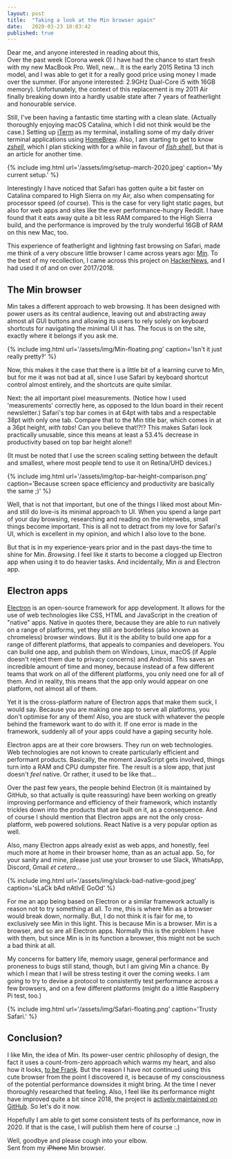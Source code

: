 ```yaml
---
layout: post
title:  "Taking a look at the Min browser again"
date:   2020-03-23 10:03:42
published: true
---
```


Dear me, and anyone interested in reading about this,\
Over the past week (Corona week 0) I have had the chance to start fresh with my new MacBook Pro. Well, new... It is the early 2015 Retina 13 inch model, and I was able to get it for a really good price using money I made over the summer. (For anyone interested: 2.9GHz Dual-Core i5 with 16GB memory). Unfortunately, the context of this replacement is my 2011 Air finally breaking down into a hardly usable state after 7 years of featherlight and honourable service. 

Still, I've been having a fantastic time starting with a clean slate. (Actually thoroughly enjoying macOS Catalina, which I did not think would be the case.) Setting up [iTerm](https://iterm2.com/) as my terminal, installing some of my daily driver terminal applications using [HomeBrew](https://brew.sh/). Also, I am starting to get to know [_zshell_](https://en.wikipedia.org/wiki/Z_shell), which I plan sticking with for a while in favour of [_fish shell_](https://fishshell.com), but that is an article for another time.

{% include img.html url='/assets/img/setup-march-2020.jpeg' caption='My current setup.' %}

Interestingly I have noticed that Safari has gotten quite a bit faster on Catalina compared to High Sierra on my Air, also when compensating for processor speed (of course). This is the case for very light static pages, but also for web apps and sites like the ever performance-hungry Reddit. I have found that it eats away quite a bit less RAM compared to the High Sierra build, and the performance is improved by the truly wonderful 16GB of RAM on this new Mac, too.

This experience of featherlight and lightning fast browsing on Safari, made me think of a very obscure little browser I came across years ago: [Min](https://minbrowser.github.io/). To the best of my recollection, I came across this project on [HackerNews](https://news.ycombinator.com/), and I had used it of and on over 2017/2018. 

## The Min browser
Min takes a different approach to web browsing. It has been designed with power users as its central audience, leaving out and abstracting away almost all GUI buttons and allowing its users to rely solely on keyboard shortcuts for navigating the minimal UI it has. The focus is on the site, exactly where it belongs if you ask me. 

{% include img.html url='/assets/img/Min-floating.png' caption='Isn't it just really pretty‽' %}

Now, this makes it the case that there is a little bit of a learning curve to Min, but for me it was not bad at all, since I use Safari by keyboard shortcut control almost entirely, and the shortcuts are quite similar.

Next: the all important pixel measurements. (Notice how I used 'measurements' correctly here, as opposed to the Idun board in their recent newsletter.)  Safari's top bar comes in at 64pt with tabs and a respectable 38pt with only one tab. 
Compare that to the Min title bar, which comes in at a 36pt height, _with tabs_! Can you believe that!?!? This makes Safari look practically unusable, since this means at least a 53.4% decrease in productivity based on top bar height alone!!

(It must be noted that I use the screen scaling setting between the default and smallest, where most people tend to use it on Retina/UHD devices.)

{% include img.html url='/assets/img/top-bar-height-comparison.png' caption='Because screen space efficiency and productivity are basically the same ;)' %}

Well, that is not that important, but one of the things I liked most about Min-and still do love-is its minimal approach to UI. When you spend a large part of your day browsing, researching and reading on the interwebs, small things become important. This is all not to detract from my love for Safari's UI, which is excellent in my opinion, and which I also love to the bone. 

But that is in my experience-years prior and in the past days-the time to shine for Min. _Browsing_. I feel like it starts to become a clogged up Electron app when using it to do heavier tasks. And incidentally, Min _is_ and Electron app.

## Electron apps
[Electron](https://www.electronjs.org) is an open-source framework for app development. It allows for the use of web technologies like CSS, HTML and JavaScript in the creation of "native" apps. Native in quotes there, because they are able to run natively on a range of platforms, yet they still are borderless (also known as chromeless) browser windows. 
But it is the ability to build one app for a range of different platforms, that appeals to companies and developers. You can build one app, and publish them on Windows, Linux, macOS (if Apple doesn't reject them due to privacy concerns) and Android. This saves an incredible amount of time and money, because instead of a few different teams that work on all of the different platforms, you only need one for all of them. And in reality, this means that the app only would appear on one platform, not almost all of them.

Yet it is the cross-platform nature of Electron apps that make them suck, I would say. Because you are making one app to serve all platforms, you don't optimise for any of them! Also, you are stuck with whatever the people behind the framework want to do with it. If one error is made in the framework, suddenly all of your apps could have a gaping security hole. 

Electron apps are at their core browsers. They run on web technologies. Web technologies are not known to create particularly efficient and performant products. Basically, the moment JavaScript gets involved, things turn into a RAM and CPU dumpster fire. The result is a slow app, that just doesn't _feel_ native. Or rather, it used to be like that...

Over the past few years, the people behind Electron (it is maintained by GitHub, so that actually is quite reassuring) have been working on greatly improving performance and efficiency of their framework, which instantly trickles down into the products that are built on it, as a consequence. And of course I should mention that Electron apps are not the only cross-platform, web powered solutions. React Native is a very popular option as well. 

Also, many Electron apps already exist as web apps, and honestly, feel much more at home in their browser home, than as an actual app. So, for your sanity and mine, please just use your browser to use Slack, WhatsApp, Discord, Gmail _et cetera_...

{% include img.html url='/assets/img/slack-bad-native-good.jpeg' caption='sLaCk bAd nAtIvE GoOd' %}

For me an app being based on Electron or a similar framework actually is reason not to try something at all. To me, this is where Min as a browser would break down, normally. But, I do not think it is fair for me, to exclusively see Min in this light. This is because Min is a browser. Min is a browser, and so are all Electron apps. Normally this is the problem I have with them, but since Min is in its function a browser, this might not be such a bad think at all. 

My concerns for battery life, memory usage, general performance and proneness to bugs still stand, though, but I am giving Min a chance. By which I mean that I will be stress testing it over the coming weeks. I am going to try to devise a protocol to consistently test performance across a few browsers, and on a few different platforms (might do a little Raspberry Pi test, too.) 

{% include img.html url='/assets/img/Safari-floating.png' caption='Trusty Safari.' %}

## Conclusion?
I like Min, the idea of Min. Its power-user centric philosophy of design, the fact it uses a count-from-zero approach which warms my heart, and also how it looks, [to be Frank](&&&). But the reason I have not continued using this cute browser from the point I discovered it, is because of my consciousness of the potential performance downsides it might bring. At the time I never thoroughly researched that feeling. Also, I feel like its performance might have improved quite a bit since 2018, the project is [actively maintained on GitHub](https://github.com/minbrowser/min). So let's do it now.

Hopefully I am able to get some consistent tests of its performance, now in 2020. If that is the case, I will publish them here of course :.)

Well, goodbye and please cough into your elbow. \
Sent from my ~~iPhone~~ Min browser.





